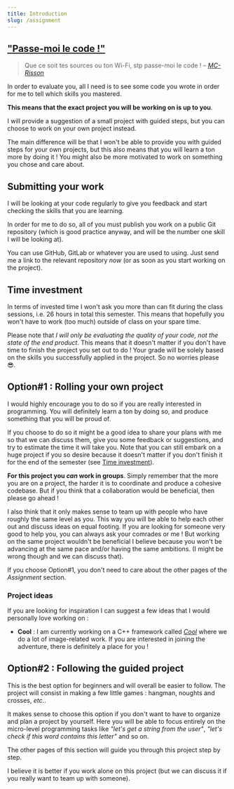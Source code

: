 ```yaml
---
title: Introduction
slug: /assignment
---
```


## ["Passe-moi le code !"](https://www.youtube.com/watch?v=59lC-XnPgBE&ab_channel=LaCineTech)

> Que ce soit tes sources ou ton Wi-Fi, stp passe-moi le code ! 
– [*MC-Risson*](https://www.youtube.com/watch?v=59lC-XnPgBE&ab_channel=LaCineTech)

In order to evaluate you, all I need is to see some code you wrote in order for me to tell which skills you mastered.

**This means that the exact project you will be working on is up to you**.

I will provide a suggestion of a small project with guided steps, but you can choose to work on your own project instead.

The main difference will be that I won't be able to provide you with guided steps for your own projects, but this also means that you will learn a ton more by doing it ! You might also be more motivated to work on something you chose and care about.

## Submitting your work

I will be looking at your code regularly to give you feedback and start checking the skills that you are learning.

In order for me to do so, all of you must publish you work on a public Git repository (which is good practice anyway, and will be the number one skill I will be looking at).

You can use GitHub, GitLab or whatever you are used to using. Just send me a link to the relevant repository *now* (or as soon as you start working on the project).

## Time investment

In terms of invested time I won't ask you more than can fit during the class sessions, i.e. 26 hours in total this semester. This means that hopefully you won't have to work (too much) outside of class on your spare time.

Please note that *I will only be evaluating the quality of your code, not the state of the end product*. This means that it doesn't matter if you don't have time to finish the project you set out to do ! Your grade will be solely based on the skills you successfully applied in the project. So no worries please 😎.

## Option#1 : Rolling your own project

I would highly encourage you to do so if you are really interested in programming. You will definitely learn a ton by doing so, and produce something that you will be proud of.

If you choose to do so it might be a good idea to share your plans with me so that we can discuss them, give you some feedback or suggestions, and try to estimate the time it will take you. Note that you can still embark on a huge project if you so desire because it doesn't matter if you don't finish it for the end of the semester (see [Time investment](#time-investment)).

**For this project you _can_ work in groups**. Simply remember that the more you are on a project, the harder it is to coordinate and produce a cohesive codebase. But if you think that a collaboration would be beneficial, then please go ahead !

I also think that it only makes sense to team up with people who have roughly the same level as you. This way you will be able to help each other out and discuss ideas on equal footing. If you are looking for someone very good to help you, you can always ask your comrades or me ! But working on the same project wouldn't be beneficial I believe because you won't be advancing at the same pace and/or having the same ambitions. (I might be wrong though and we can discuss that).

If you choose Option#1, you don't need to care about the other pages of the *Assignment* section.


### Project ideas

If you are looking for inspiration I can suggest a few ideas that I would personally love working on :

 - **Cool** : I am currently working on a C++ framework called [*Cool*](https://coollibs.github.io/CoolLab-Devlog/) where we do a lot of image-related work. If you are interested in joining the adventure, there is definitely a place for you !

## Option#2 : Following the guided project

This is the best option for beginners and will overall be easier to follow. The project will consist in making a few little games : hangman, noughts and crosses, *etc.*.

It makes sense to choose this option if you don't want to have to organize and plan a project by yourself. Here you will be able to focus entirely on the micro-level programming tasks like *"let's get a string from the user"*, *"let's check if this word contains this letter"* and so on.

The other pages of this section will guide you through this project step by step.

I believe it is better if you work alone on this project (but we can discuss it if you really want to team up with someone).